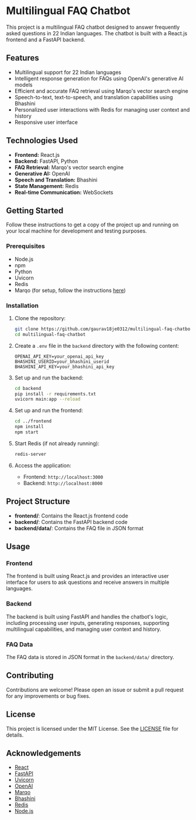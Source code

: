 # Multilingual FAQ Chatbot

This project is a multilingual FAQ chatbot designed to answer frequently asked questions in 22 Indian languages. The chatbot is built with a React.js frontend and a FastAPI backend.

## Features

- Multilingual support for 22 Indian languages
- Intelligent response generation for FAQs using OpenAI's generative AI models
- Efficient and accurate FAQ retrieval using Marqo's vector search engine
- Speech-to-text, text-to-speech, and translation capabilities using Bhashini
- Personalized user interactions with Redis for managing user context and history
- Responsive user interface

## Technologies Used

- **Frontend:** React.js
- **Backend:** FastAPI, Python
- **FAQ Retrieval:** Marqo's vector search engine
- **Generative AI:** OpenAI
- **Speech and Translation:** Bhashini
- **State Management:** Redis
- **Real-time Communication:** WebSockets

## Getting Started

Follow these instructions to get a copy of the project up and running on your local machine for development and testing purposes.

### Prerequisites

- Node.js
- npm
- Python
- Uvicorn
- Redis
- Marqo (for setup, follow the instructions [here](https://docs.marqo.ai/2.10/))

### Installation

1. Clone the repository:

    ```bash
    git clone https://github.com/gaurav18je0312/multilingual-faq-chatbot.git
    cd multilingual-faq-chatbot
    ```

2. Create a `.env` file in the `backend` directory with the following content:

    ```dotenv
    OPENAI_API_KEY=your_openai_api_key
    BHASHINI_USERID=your_bhashini_userid
    BHASHINI_API_KEY=your_bhashini_api_key
    ```

3. Set up and run the backend:

    ```bash
    cd backend
    pip install -r requirements.txt
    uvicorn main:app --reload
    ```

4. Set up and run the frontend:

    ```bash
    cd ../frontend
    npm install
    npm start
    ```

5. Start Redis (if not already running):

    ```bash
    redis-server
    ```

6. Access the application:

    - Frontend: `http://localhost:3000`
    - Backend: `http://localhost:8000`

## Project Structure

- **frontend/**: Contains the React.js frontend code
- **backend/**: Contains the FastAPI backend code
- **backend/data/**: Contains the FAQ file in JSON format

## Usage

### Frontend

The frontend is built using React.js and provides an interactive user interface for users to ask questions and receive answers in multiple languages.

### Backend

The backend is built using FastAPI and handles the chatbot's logic, including processing user inputs, generating responses, supporting multilingual capabilities, and managing user context and history.

### FAQ Data

The FAQ data is stored in JSON format in the `backend/data/` directory.

## Contributing

Contributions are welcome! Please open an issue or submit a pull request for any improvements or bug fixes.

## License

This project is licensed under the MIT License. See the [LICENSE](LICENSE) file for details.

## Acknowledgements

- [React](https://reactjs.org/)
- [FastAPI](https://fastapi.tiangolo.com/)
- [Uvicorn](https://www.uvicorn.org/)
- [OpenAI](https://openai.com/)
- [Marqo](https://marqo.ai/)
- [Bhashini](https://bhashini.gov.in/)
- [Redis](https://redis.io/)
- [Node.js](https://nodejs.org/)
